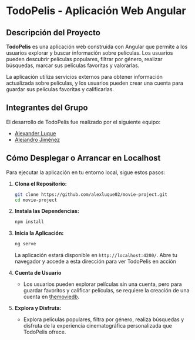 # TodoPelis - Aplicación Web Angular

## Descripción del Proyecto

**TodoPelis** es una aplicación web construida con Angular que permite a los usuarios explorar y buscar información sobre películas. Los usuarios pueden descubrir películas populares, filtrar por género, realizar búsquedas, marcar sus películas favoritas y valorarlas.

La aplicación utiliza servicios externos para obtener información actualizada sobre películas, y los usuarios pueden crear una cuenta para guardar sus películas favoritas y calificarlas.

## Integrantes del Grupo

El desarrollo de TodoPelis fue realizado por el siguiente equipo:

- [Alexander Luque](https://github.com/alexluque02)
- [Alejandro Jiménez](https://github.com/alejmnz0)

## Cómo Desplegar o Arrancar en Localhost

Para ejecutar la aplicación en tu entorno local, sigue estos pasos:

1. **Clona el Repositorio:**
   ```bash
   git clone https://github.com/alexluque02/movie-project.git
   cd movie-project
   ```
   
2. **Instala las Dependencias:**
   ```bash
   npm install
   ```
   
3. **Inicia la Aplicación:**
   ```bash
   ng serve
   ```
   La aplicación estará disponible en `http://localhost:4200/`. Abre tu navegador y accede a esta dirección para ver TodoPelis en acción
   
4. **Cuenta de Usuario**
   - Los usuarios pueden explorar películas sin una cuenta, pero para guardar favoritos y calificar películas, se requiere la creación de una cuenta en [themoviedb](https://www.themoviedb.org/).
5. **Explora y Disfruta:**
   - Explora películas populares, filtra por género, realiza búsquedas y disfruta de la experiencia cinematográfica personalizada que TodoPelis ofrece.
